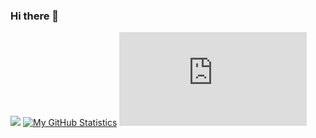 ### Hi there 👋

![](https://komarev.com/ghpvc/?username=your-github-username&color=green)
[![My GitHub Statistics](https://github-readme-stats.vercel.app/api?username=paolosalvatori)](https://github.com/paolosalvatori/github-readme-stats)
[![GitHub stars](https://badgen.net/github/stars/paolosalvatori/Strapdown.js)](https://GitHub.com/paolosalvatori/StrapDown.js/stargazers/)

<!--
**paolosalvatori/paolosalvatori** is a ✨ _special_ ✨ repository because its `README.md` (this file) appears on your GitHub profile.

Here are some ideas to get you started:

- 🔭 I’m currently working on ...
- 🌱 I’m currently learning ...
- 👯 I’m looking to collaborate on ...
- 🤔 I’m looking for help with ...
- 💬 Ask me about ...
- 📫 How to reach me: ...
- 😄 Pronouns: ...
- ⚡ Fun fact: ...
-->
